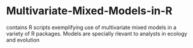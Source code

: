 # Multivariate-Mixed-Models-in-R
contains R scripts exemplifying use of multivariate mixed models in a variety of R packages. Models are specially rlevant to analysts in ecology and evolution
